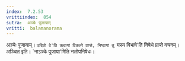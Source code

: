 ```yaml
---
index:  7.2.53
vrittiindex:  854
sutra:  अञ्चेः पूजायाम्
vritti:  balamanorama 
---
```


अञ्चेः पूजायाम्। `उदितो वे'ति क्त्वायां विकल्पे प्राप्ते, निष्ठायां तु `यस्य विभाषे'ति निषेधे प्राप्ते वचनम्। अञ्चित इति। `नाऽञ्चेः पूजाया'मिति नलोपनिषेधः। 

